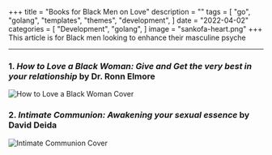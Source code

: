 +++
title = "Books for Black Men on Love"
description = ""
tags = [
"go",
"golang",
"templates",
"themes",
"development",
]
date = "2022-04-02"
categories = [
"Development",
"golang",
]
image = "sankofa-heart.png"
+++
This article is for Black men looking to enhance their masculine psyche      
<!--more-->

***

### 1. *How to Love a Black Woman: Give and Get the very best in your relationship* by Dr. Ronn Elmore

![How to Love a Black Woman Cover](/images/htlabw.png)

### 2. *Intimate Communion: Awakening your sexual essence* by David Deida

![Intimate Communion Cover](/images/intComCover.png)